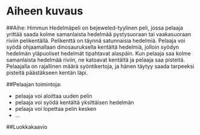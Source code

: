 ﻿# Aiheen kuvaus

##Aihe: 
Himmun Hedelmäpeli on bejeweled-tyylinen peli, jossa pelaaja yrittää saada kolme samanlaista hedelmää pystysuoraan tai vaakasuoraan riviin pelikentällä. Pelikenttä on täynnä satunnaisia hedelmiä. Pelaaja voi syödä ohjaamallaan dinosauruksella kentältä hedelmiä, jolloin syödyn hedelmän yläpuoliset hedelmät tipahtavat alaspäin. Kun pelaaja saa kolme samanlaista hedelmää riviin, ne katoavat kentältä ja pelaaja saa pisteitä. Pelaajalla on rajallinen määrä syöntikertoja, ja hänen täytyy saada tarpeeksi pisteitä päästäkseen kentän läpi.

##Pelaajan toimintoja:
* pelaaja voi aloittaa uuden pelin
* pelaaja voi syödä kentältä yksittäisen hedelmän
* pelaaja voi lopettaa pelin kesken
* ...

##Luokkakaavio


